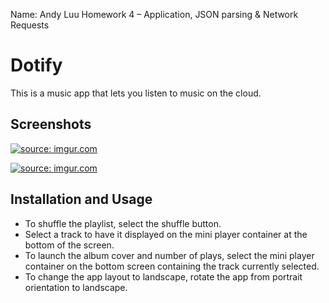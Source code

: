 Name: Andy Luu
Homework 4 – Application, JSON parsing & Network Requests

# Dotify

This is a music app that lets you listen to music on the cloud.

## Screenshots

<a href="https://imgur.com/YvMYhSx"><img src="https://i.imgur.com/YvMYhSx.png" title="source: imgur.com" /></a>

<a href="https://imgur.com/dxyKAJ1"><img src="https://i.imgur.com/dxyKAJ1.png" title="source: imgur.com" /></a>


## Installation and Usage

- To shuffle the playlist, select the shuffle button.
- Select a track to have it displayed on the mini player container at the bottom of the screen.
- To launch the album cover and number of plays, select the mini player container on the bottom screen containing the track currently selected.
- To change the app layout to landscape, rotate the app from portrait orientation to landscape.
